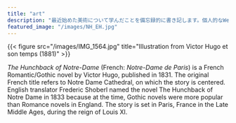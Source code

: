 ```yaml
---
title: "art"
description: "最近始めた美術について学んだことを備忘録的に書き記します。個人的なWeb上の記録帳です。アドバイスどんどんよろしくお願いします。"
featured_image: "/images/NH_EH.jpg"
---
```


{{< figure src="/images/IMG_1564.jpg" title="Illustration from Victor Hugo et son temps (1881)" >}}

_The Hunchback of Notre-Dame_ (French: _Notre-Dame de Paris_) is a French Romantic/Gothic novel by Victor Hugo, published in 1831. The original French title refers to Notre Dame Cathedral, on which the story is centered. English translator Frederic Shoberl named the novel The Hunchback of Notre Dame in 1833 because at the time, Gothic novels were more popular than Romance novels in England. The story is set in Paris, France in the Late Middle Ages, during the reign of Louis XI.
